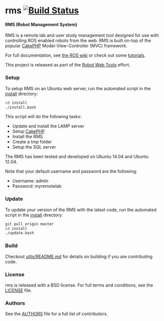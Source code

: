 rms [![Build Status](https://api.travis-ci.org/GT-RAIL/rms.png)](https://travis-ci.org/GT-RAIL/rms)
===

#### RMS (Robot Management System)

RMS is a remote lab and user study management tool designed for use with controlling ROS enabled robots from the web. RMS is built on-top of the popular [CakePHP](http://cakephp.org/) Model-View-Controller (MVC) framework.

For full documentation, see [the ROS wiki](http://ros.org/wiki/rms) or check out some [tutorials](http://www.ros.org/wiki/rms/#Tutorials).

This project is released as part of the [Robot Web Tools](http://robotwebtools.org/) effort.

### Setup
To setup RMS on an Ubuntu web server, run the automated script in the [install](install) directory:

```bash
cd install
./install.bash
```

This script will do the following tasks:
* Update and install the LAMP server
* Setup [CakePHP](http://cakephp.org/)
* Install the RMS
* Create a tmp folder
* Setup the SQL server

The RMS has been tested and developed on Ubuntu 14.04 and Ubuntu 12.04.

Note that your default username and password are the following:
* Username: admin
* Password: myremotelab

### Update
To update your version of the RMS with the latest code, run the automated script in the [install](install) directory:

```bash
git pull origin master
cd install
./update.bash
```

### Build
Checkout [utils/README.md](utils/README.md) for details on building if you are contributing code.

### License
rms is released with a BSD license. For full terms and conditions, see the [LICENSE](LICENSE) file.

### Authors
See the [AUTHORS](AUTHORS.md) file for a full list of contributors.
